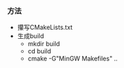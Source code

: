 ### 方法
- 攥写CMakeLists.txt
- 生成build
  - mkdir build
  - cd build
  - cmake -G"MinGW Makefiles" .. <!-- CMakeLists.txt 在上级目录 .. 需要指定-->